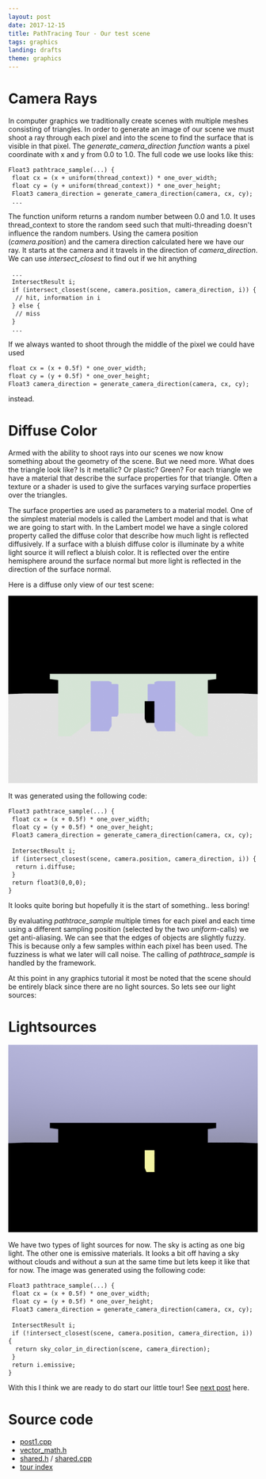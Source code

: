```yaml
---
layout: post
date: 2017-12-15
title: PathTracing Tour - Our test scene
tags: graphics
landing: drafts
theme: graphics
---
```

# Camera Rays

In computer graphics we traditionally create scenes with multiple meshes consisting of triangles. In order to generate an image of our scene we must shoot a ray through each pixel and into the scene to find the surface that is visible in that pixel. The *generate_camera_direction function* wants a pixel coordinate with x and y from 0.0 to 1.0. The full code we use looks like this:
~~~~~~~~~~~~
Float3 pathtrace_sample(...) {
 float cx = (x + uniform(thread_context)) * one_over_width;
 float cy = (y + uniform(thread_context)) * one_over_height;
 Float3 camera_direction = generate_camera_direction(camera, cx, cy);
 ...
~~~~~~~~~~~~
The function uniform returns a random number between 0.0 and 1.0. It uses thread_context to store the random seed such that multi-threading doesn't influence the random numbers. Using the camera position (*camera.position*) and the camera direction calculated here we have our ray. It starts at the camera and it travels in the direction of *camera_direction*. We can use *intersect_closest* to find out if we hit anything
~~~~~~~~~~~~
 ...
 IntersectResult i;
 if (intersect_closest(scene, camera.position, camera_direction, i)) {
  // hit, information in i
 } else {
  // miss
 }
 ...
~~~~~~~~~~~~

If we always wanted to shoot through the middle of the pixel we could have used
~~~~~~~~~~~~
float cx = (x + 0.5f) * one_over_width;
float cy = (y + 0.5f) * one_over_height;
Float3 camera_direction = generate_camera_direction(camera, cx, cy);
~~~~~~~~~~~~
instead.

# Diffuse Color

Armed with the ability to shoot rays into our scenes we now know something about the geometry of the scene. But we need more. What does the triangle look like? Is it metallic? Or plastic? Green? For each triangle we have a material that describe the surface properties for that triangle. Often a texture or a shader is used to give the surfaces varying surface properties over the triangles.

The surface properties are used as parameters to a material model. One of the simplest material models is called the Lambert model and that is what we are going to start with. In the Lambert model we have a single colored property called the diffuse color that describe how much light is reflected diffusively. If a surface with a bluish diffuse color is illuminate by a white light source it will reflect a bluish color. It is reflected over the entire hemisphere around the surface normal but more light is reflected in the direction of the surface normal.

Here is a diffuse only view of our test scene:

![Diffuse color of surfaces](images/pathtracing-tour/image1-1.png)

It was generated using the following code:

~~~~~~~~~~~~
Float3 pathtrace_sample(...) {
 float cx = (x + 0.5f) * one_over_width;
 float cy = (y + 0.5f) * one_over_height;
 Float3 camera_direction = generate_camera_direction(camera, cx, cy);

 IntersectResult i;
 if (intersect_closest(scene, camera.position, camera_direction, i)) {
  return i.diffuse;
 }
 return float3(0,0,0);
}
~~~~~~~~~~~~
It looks quite boring but hopefully it is the start of something.. less boring!

By evaluating *pathtrace_sample* multiple times for each pixel and each time using a different sampling position (selected by the two *uniform*-calls) we get anti-aliasing. We can see that the edges of objects are slightly fuzzy. This is because only a few samples within each pixel has been used. The fuzziness is what we later will call noise. The calling of *pathtrace_sample* is handled by the framework.

At this point in any graphics tutorial it most be noted that the scene should be entirely black since there are no light sources. So lets see our light sources:

# Lightsources

![Lightsources](images/pathtracing-tour/image1-2.png)

We have two types of light sources for now. The sky is acting as one big light. The other one is emissive materials. It looks a bit off having a sky without clouds and without a sun at the same time but lets keep it like that for now. The image was generated using the following code:
~~~~~~
Float3 pathtrace_sample(...) {
 float cx = (x + 0.5f) * one_over_width;
 float cy = (y + 0.5f) * one_over_height;
 Float3 camera_direction = generate_camera_direction(camera, cx, cy);

 IntersectResult i;
 if (!intersect_closest(scene, camera.position, camera_direction, i)) {
  return sky_color_in_direction(scene, camera_direction);
 }
 return i.emissive;
}
~~~~~~
With this I think we are ready to do start our little tour! See [next post](/pathtracing-tour-2) here.

# Source code

* [post1.cpp](https://github.com/breakin/pathtracer/blob/master/post1/post1.cpp)
* [vector_math.h](https://github.com/breakin/pathtracer/blob/master/shared_code/vector_math.h)
* [shared.h](https://github.com/breakin/pathtracer/blob/master/shared_code/shared.h) / [shared.cpp](https://github.com/breakin/pathtracer/blob/master/shared_code/shared.cpp)
* [tour index](/pathtracing-tour-0)

